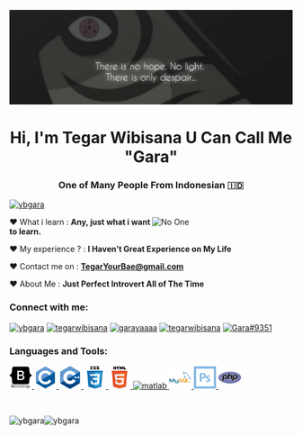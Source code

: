 ![logo](https://github.com/ybgara/ybgara/blob/main/Obito.jpeg)

<h1 align="center">Hi, I'm Tegar Wibisana U Can Call Me "Gara"</h1>
<h3 align="center">One of Many People From Indonesian 🇮🇩</h3>

<p align="left"> <a href="https://twitter.com/ybgara" target="blank"><img src="https://img.shields.io/twitter/follow/ybgara?logo=twitter&style=for-the-badge" alt="ybgara" /></a> </p>

<img align="right" alt="No One" width="250" src="https://github.com/ybgara/ybgara/blob/main/Obito%20Uchiha%20Sharingan.gif" >


 ❤ What i learn    : **Any, just what i want to learn.**

 ❤ My experience ? : **I Haven't Great Experience on My Life**

 ❤ Contact me on   : **TegarYourBae@gmail.com**

 ❤ About Me        : **Just Perfect Introvert All of The Time**

<h3 align="left">Connect with me:</h3>
<p align="left">
<a href="https://twitter.com/ybgara" target="blank"><img align="center" src="https://raw.githubusercontent.com/rahuldkjain/github-profile-readme-generator/master/src/images/icons/Social/twitter.svg" alt="ybgara" height="30" width="40" /></a>
<a href="https://fb.com/tegarwibisana" target="blank"><img align="center" src="https://raw.githubusercontent.com/rahuldkjain/github-profile-readme-generator/master/src/images/icons/Social/facebook.svg" alt="tegarwibisana" height="30" width="40" /></a>
<a href="https://instagram.com/garayaaaa" target="blank"><img align="center" src="https://raw.githubusercontent.com/rahuldkjain/github-profile-readme-generator/master/src/images/icons/Social/instagram.svg" alt="garayaaaa" height="30" width="40" /></a>
<a href="https://www.youtube.com/c/tegarwibisana" target="blank"><img align="center" src="https://raw.githubusercontent.com/rahuldkjain/github-profile-readme-generator/master/src/images/icons/Social/youtube.svg" alt="tegarwibisana" height="30" width="40" /></a>
<a href="https://discord.gg/Gara#9351" target="blank"><img align="center" src="https://raw.githubusercontent.com/rahuldkjain/github-profile-readme-generator/master/src/images/icons/Social/discord.svg" alt="Gara#9351" height="30" width="40" /></a>
</p>

<h3 align="left">Languages and Tools:</h3>
<p align="left"> <a href="https://getbootstrap.com" target="_blank" rel="noreferrer"> <img src="https://raw.githubusercontent.com/devicons/devicon/master/icons/bootstrap/bootstrap-plain-wordmark.svg" alt="bootstrap" width="40" height="40"/> </a> <a href="https://www.cprogramming.com/" target="_blank" rel="noreferrer"> <img src="https://raw.githubusercontent.com/devicons/devicon/master/icons/c/c-original.svg" alt="c" width="40" height="40"/> </a> <a href="https://www.w3schools.com/cpp/" target="_blank" rel="noreferrer"> <img src="https://raw.githubusercontent.com/devicons/devicon/master/icons/cplusplus/cplusplus-original.svg" alt="cplusplus" width="40" height="40"/> </a> <a href="https://www.w3schools.com/css/" target="_blank" rel="noreferrer"> <img src="https://raw.githubusercontent.com/devicons/devicon/master/icons/css3/css3-original-wordmark.svg" alt="css3" width="40" height="40"/> </a> <a href="https://www.w3.org/html/" target="_blank" rel="noreferrer"> <img src="https://raw.githubusercontent.com/devicons/devicon/master/icons/html5/html5-original-wordmark.svg" alt="html5" width="40" height="40"/> </a> <a href="https://www.mathworks.com/" target="_blank" rel="noreferrer"> <img src="https://upload.wikimedia.org/wikipedia/commons/2/21/Matlab_Logo.png" alt="matlab" width="40" height="40"/> </a> <a href="https://www.mysql.com/" target="_blank" rel="noreferrer"> <img src="https://raw.githubusercontent.com/devicons/devicon/master/icons/mysql/mysql-original-wordmark.svg" alt="mysql" width="40" height="40"/> </a> <a href="https://www.photoshop.com/en" target="_blank" rel="noreferrer"> <img src="https://raw.githubusercontent.com/devicons/devicon/master/icons/photoshop/photoshop-line.svg" alt="photoshop" width="40" height="40"/> </a> <a href="https://www.php.net" target="_blank" rel="noreferrer"> <img src="https://raw.githubusercontent.com/devicons/devicon/master/icons/php/php-original.svg" alt="php" width="40" height="40"/> </a> </p>

<div align="left">
<br>
<p><img align="left" src="https://github-readme-stats.vercel.app/api/top-langs?username=ybgara&show_icons=true&locale=en&layout=compact" alt="ybgara" /></p>
<p>&nbsp;<img align="left" src="https://github-readme-stats.vercel.app/api?username=ybgara&show_icons=true&locale=en" alt="ybgara" /></p>
 </div>
